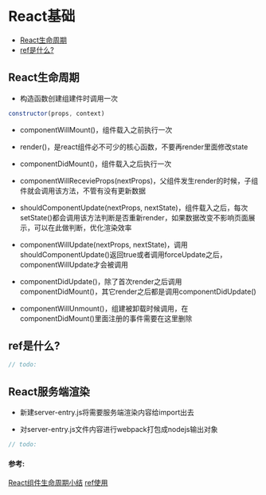 # React基础

- [React生命周期](#React生命周期)
- [ref是什么?](#ref是什么?)

## React生命周期

* 构造函数创建组建件时调用一次

```js
constructor(props, context)
```

* componentWillMount()，组件载入之前执行一次

* render()，是react组件必不可少的核心函数，不要再render里面修改state

* componentDidMount()，组件载入之后执行一次

* componentWillRecevieProps(nextProps)，父组件发生render的时候，子组件就会调用该方法，不管有没有更新数据

* shouldComponentUpdate(nextProps, nextState)，组件载入之后，每次setState()都会调用该方法判断是否重新render，如果数据改变不影响页面展示，可以在此做判断，优化渲染效率

* componentWillUpdate(nextProps, nextState)，调用shouldComponentUpdate()返回true或者调用forceUpdate之后，componentWillUpdate才会被调用

* componentDidUpdate()，除了首次render之后调用componentDidMount()，其它render之后都是调用componentDidUpdate()

* componentWillUnmount()，组建被卸载时候调用，在componentDidMount()里面注册的事件需要在这里删除

## ref是什么?

```js
// todo:
```

## React服务端渲染

* 新建server-entry.js将需要服务端渲染内容给import出去

* 对server-entry.js文件内容进行webpack打包成nodejs输出对象

```js
// todo:
```


#### 参考:
[React组件生命周期小结](https://www.jianshu.com/p/4784216b8194)
[ref使用](https://reactjs.org/docs/refs-and-the-dom.html)